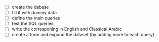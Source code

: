 - [ ] create the dabase
- [ ] fill it with dummy data
- [ ] define the main queries
- [ ] test the SQL queries
- [ ] write the corresponing in English and Classical Arabic
- [ ] create a form and expand the dataset (by adding more to each query)